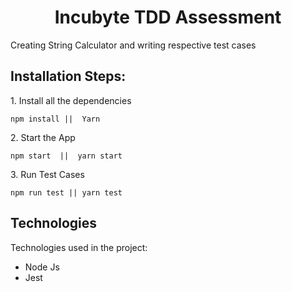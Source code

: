 <h1 align="center" id="title">Incubyte TDD Assessment</h1>

<p id="description">Creating String Calculator and writing respective test cases</p>

<h2>Installation Steps:</h2>

<p>1. Install all the dependencies</p>

```
npm install ||  Yarn
```

<p>2. Start the App</p>

```
npm start  ||  yarn start
```

<p>3. Run Test Cases</p>

```
npm run test || yarn test
```

  
  
<h2>Technologies</h2>

Technologies used in the project:

*   Node Js
*   Jest